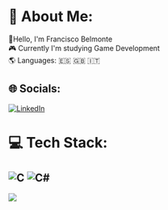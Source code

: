 # 👤 About Me:
👋Hello, I'm Francisco Belmonte<br>🎮 Currently I'm studying Game Development<br>🌎 Languages: 🇪🇸 🇬🇧  🇮🇹


## 🌐 Socials:
[![LinkedIn](https://img.shields.io/badge/LinkedIn-%230077B5.svg?logo=linkedin&logoColor=white)](https://linkedin.com/in/https://www.linkedin.com/in/fobelmonte) 

# 💻 Tech Stack:
![C](https://img.shields.io/badge/c-%2300599C.svg?style=for-the-badge&logo=c&logoColor=white) ![C#](https://img.shields.io/badge/c%23-%23239120.svg?style=for-the-badge&logo=csharp&logoColor=white) 
---
[![](https://visitcount.itsvg.in/api?id=fobelmonte&icon=0&color=0)](https://visitcount.itsvg.in)

<!-- Proudly created with GPRM ( https://gprm.itsvg.in ) -->
